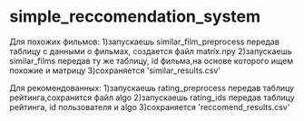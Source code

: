 # simple_reccomendation_system
Для похожих фильмов:
1)запускаешь similar_film_preprocess передав таблицу с данными о фильмах, создается файл matrix.npy
2)запускаешь similar_films передав ту же таблицу, id фильма,на основе которого ищем похожие и матрицу
3)сохраняется 'similar_results.csv'

Для рекомендованных:
1)запускаешь rating_preprocess передав таблицу рейтинга,сохранится файл algo
2)запускаешь rating_ids передав таблицу рейтинга, id пользователя и algo
3)сохраняется 'reccomend_results.csv'
